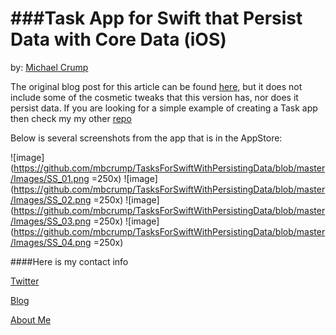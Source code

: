 ###Task App for Swift that Persist Data with Core Data (iOS)
================

by: [Michael Crump](http://twitter.com/mbcrump)

The original blog post for this article can be found [here,](http://developer.telerik.com/featured/creating-task-application-ios-using-swift/) but it does not include some of the cosmetic tweaks that this version has, nor does it persist data. If you are looking for a simple example of creating a Task app then check my my other [repo](https://github.com/mbcrump/TasksForSwift)

Below is several screenshots from the app that is in the AppStore: 

![image](https://github.com/mbcrump/TasksForSwiftWithPersistingData/blob/master/Images/SS_01.png =250x)
![image](https://github.com/mbcrump/TasksForSwiftWithPersistingData/blob/master/Images/SS_02.png =250x)
![image](https://github.com/mbcrump/TasksForSwiftWithPersistingData/blob/master/Images/SS_03.png =250x)
![image](https://github.com/mbcrump/TasksForSwiftWithPersistingData/blob/master/Images/SS_04.png =250x)

####Here is my contact info

[Twitter](http://twitter.com/mbcrump)

[Blog](http://michaelcrump.net)

[About Me](http://about.me/mbcrump)